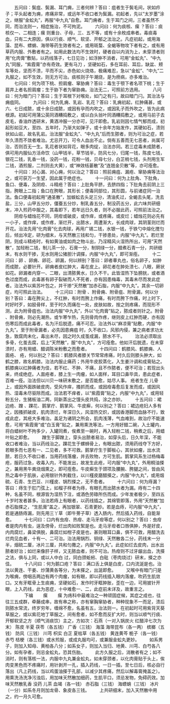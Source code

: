 <!-- { "loadSidebar": true } -->
　　五问曰：鬓疽、鬓漏、耳门痈，三者何辨？答曰：疽者生于鬓毛间，状如疖子；平头起者为痈，疼痛非常，或远年不收口者为鬓漏。初起者，先以“太岁墨”涂之，继服“金蚣丸”，再服“中九丸”自愈。耳门痈者，生于耳门之间，三者虽然不同，而治法则一，相症施治，不可拘泥。
　　六问曰：何为痰核、瘰 ？答曰：痰核仅一、二相连；瘰 则重台、子母，三、五不等，或有十余枚成串者。毒痰毒血，只有二大原因，俱以行痰、顺气、软坚、开郁之法治之。凡症初起，或用海藻、昆布、螵蛸、海带等药生效者有之，或用斑蝥、全蝎等物攻下者有之，或有用草药内服、外敷者有之。如用此数法均不生效时，硬者自以内消为上，未穿溃者则用“化肉膏”敷贴，以药线落子，七日见功；如浮肿不消者，可用“金蚣丸”、“中九丸”同服，“紫霞膏”亦有奇效。更有马刀 ，坚硬如石，多在耳前、耳后，缺盆、颊车等处，坚而不溃，平而不尖，赤色如火烧烙，极痛难忍，急以“金蚣”、“中九”二丸服之，如不生效，则无方可治。痰核则子午潮烧，是为痨病，亦多难治。
　　七问曰：何为项下桃、担肩瘤、窜胁痈？答曰：毒生于颚下者名项下桃；生于肩井上者名担肩瘤；生于胁下者为窜胁痈。治法无二，可照前方选用。
　　八问曰：何为暗门闩？答曰；生于耳根下对喉处，如门之有闩，故曰暗门闩。其治法与痈疽同。
　　九问曰：何为乳痈、乳岩、乳花？答曰：乳痈初起，红肿痛甚，或六、七日成脓，或十余日成脓，或因有孕而内吹之，或因乳子而外吹之，皆为此病根源。初起可用蒲公英同酒糟捣敷之，或以白头翁叶同酒糟捣敷之，或用马前子去皮毛，香油炸透研末，黄酒冲服一分亦可，见汗即愈。乳岩则因七情气郁而成，初起形如豆大，至四、五年时，乃渐大如弹子，或十余年方始发作，其硬如石，溃则状如山岩，故名乳岩。治法服“金蚣丸”、“中九丸”后而生脓者，则为可治之症，若年久溃而不敛者难治。尤忌开刀，可令人血出不止。倘有五善而无七恶者，尚属可治，否则百无一生。乳花者状如背花，眼多肉绽，治法亦同。若三症毒未成脓者，俱可用内服仙方活命饮（山甲钱半，草节钱半，防风七分，归尾一钱，陈皮七钱，银花二钱，乳香一钱，没药一钱，花粉一钱，贝母七分，白芷梢七钱，头剂用生军二钱，酒煎服，二剂则去大黄），或“神效栝蒌散”及“连翘金贝散”等，亦可痊愈。
　　十问曰：对心漏、对心痈，何以治之？答曰：照前痈疽、漏疮、窜胁痈等法治之，或可获万一生望，因此属于绝症也。
　　十一问曰：何为上肚角、下肚角，鱼口、便毒，及阴疳、斗精疮？答曰：上肚角平脐，去脐四指；下肚角去前阴上三指，胯眼上二指；鱼口在胯眼，其形长；便毒同部位，其形圆，与前诸症同一治法。鱼口便毒初起用“通圣散”，加蜈蚣去头足三分，清油炙过，全蝎去头尾，洗去盐，三分，山甲五分炒，僵蚕五分炒，制乳香五分，制没药五分，此六味共研细末，冲入煎药中服之，其毒即下，若年远日久者，则不必服此药，可照前法治之。
　　阴疳与蜡烛花不同，阴疳或破皮，或作痒，或疼痛，或皮烂；蜡烛花则必先有一小子，或作痒，或作疼，渐烂开，出脓水，周遭渐大，长成肉球，其阴茎则烂而开花。治法先用“化肉膏”化去肉球，再用广锡二钱，水银一钱，于铁勺中熔化搅匀后，倾出冷定，研为细末，与天然散三钱和匀，干掺患处，内服“中九丸”。若烂至阴，则成斗精疮时，有如黄油或如肉之物斗出，乃淫精风火湿热所出，可用“天然散”，加轻粉二钱，制儿茶一分，石膏一分，制铜绿一分，醋煮石青一分，共研细末，有水则干掺，无水则用公猪胆汁调搽，内服“中九丸”，即可渐痊。
　　十二问曰：卵 、卵痈、卵花、卵漏，何以辨别？答曰：卵者睾丸也，俗名卵子，如肿而成脓，必要针开。卵痈者皮红肿大，毒在皮上。卵花者在肿处溃七、八眼，厥状如花。卵漏者内穿一、二眼，出清脓黄水，日久不干。此皆湿热下坠膀胱，或者酒色过度而成，此毒甚有卵子裂破而人不死者，亦有因患梅毒，其毒未尽而发此症者。治法外以紫苏叶包之，并干掺“天然散”加赤石脂，内服“中九丸”。其余一切卵症，均可照此治法。
　　十三问曰：附骨 、附骨痈、附骨疽、附骨漏，何以分别？答曰：毒在胯尖上，不红肿，有时而胯上作痛，有时而胯下作痛，时上时下，时好时歹，如胫骨样，至于时久而痛在一处，皮肤如故，按之则疼痛，而现形不测，此为附骨疽也。治法内服“中九丸”，外以“化肉膏”贴之，脓成者则针之。附骨 、附骨痈，则必先潮热，或乍寒乍热，先则骨肉作疼，继则皮上红肿而硬，亦有因伤寒后而成此毒者，名为汗后脱遗，痛不可忍。治法外以“麻凉膏”贴敷，内服“中九丸”。至于附骨漏者，必先因患痈疽 时，久不收口，风邪内侵，兼之病者求功太急，致腐肉未化，毒出未尽，因之时久成茧成漏，脓水不干。
　　治法必须取出多骨，化茧去腐，后上“天然散”，服“中九丸”，方可痊愈。他如汗后脱遗，在未穿溃时，亦有用蜡、醋调陈米粉敷之而愈者。
　　十四问曰：鹤膝风、鹤膝痈、人面疮、 疮，何以别之？答曰：鹤膝风者膝关节常常疼痛，时久后则膝头肿大，如鹤之膝，故名鹤膝。治法内服止痛药；外用牛皮胶蒸化，入生姜汁调和成膏贴之。鹤膝痈以红肿痛者为佳，若不红、不肿、不痛，且不作脓者，便不可治；若现出头来，终成绝症。人面疮者，膝上生一肉瘤，如人面样，耳目口鼻毕具，患此症者，百难一痊。治法但以川贝一味研末敷之，是否能愈，姑尽人事。 疮者生在 儿骨上，或因外面跌破皮肉，受风作痒，搔抓而成，或因疳毒愈后复发而成，或因风热、湿毒未尽驱除而成。治法若不痒者，以“紫霞膏”贴之，内服“中九丸”，或用轻粉五分，生猪板油二两，同新蒸出之馒头皮共捣，涂之亦妙。
　　十五问曰：裙边疮、蹭 、踝花、鹅掌疔、鹅掌风、牛皮癣，何以别之？答曰：裙边疮妇人多有之，因搔抓破皮，肌肉溃烂，年深日久，风湿热交炽，或因香港脚而血脉不行，致成此症，其疮大多难治。盖足为诸阴之所会，肌肉浅薄，气血难到，故治疗不能速愈，可用“紫霞膏”或“白玉膏”贴之，兼用熏洗等法，一方用好醋二碗，入土罐内，将白蜡树叶不拘多少，入罐同煮，俟煮至一碗时，再入轻粉二钱，稍煮之后，用蜡叶贴之即愈。
　　蹭生于脚蹭上，穿头出脓者易治，如穿头后，日久年深，不能收口者难治，当以药线治之。踝花生于螺蛳骨上，有眼出脓，须用药线夺下方好，若眼多而七恶有一、二见者，多不可救。鹅掌疔生于脚板心，其状如瘤，出水流脓，若日久不收口者，当用药线落瘤，并去败物，方可生肌。鹅掌风系生过杨梅毒疮，服药过急，收毒入内，不能发出，故发生此疮，可内服“中九丸”，外用桐油搽之，兼用黑牛粪烧烟熏之，即可痊愈。牛皮癣生于颈项及腰腕、胯腿之间，皆由风热之毒中于肌肤，必用银针外刺截住，以川槿皮磨醋搽之，内服“中九丸”，或用烟硫、石青、生巴豆、川槿皮、锅烈搽之，无不愈者。
　　十六问曰：何为痔漏？答曰：痔生于肛门弦上，如榴子样者为痔，有眼孔而出脓水者为漏。痔有二十四种，名虽不同，根源皆为湿热下注，或酒色劳碌所伤而成。少年发者极少，至四五十岁时发者甚多。治法若痔上有眼者，以药线插之，其绵管即落，外用“天然散”加赤石脂搽之，“生肌膏”盖之，再加银翠、石青更妙。若是血痔，可内服“中九丸”，若是通肠痔漏，则先用三丫草（即牛蒡子草）透入肠内，然后插入药线，自能渐愈。
　　十七问曰：口内有虫疳、热疳、走马牙疳等症，何以别之？答曰：虫疳者是肉内有虫，逞及傍骨，烂出肉如败絮是也。走马牙疳者口唇俱肿，外是好皮，内肉腐烂，鼻梁俱脱，鼻腐烂如柑子皮是也，甚则眼耳口鼻，俱不可救，用醋洗去烂肉见血者，十有一、二可治。治法用锅烈、铜绿、天然散各二分，药线末一分半，烟硫二厘，冰片三厘，共和匀撒之，内服“中九丸”。此症如烂去皮肉，出水出脓者好治；如烂来像肝子样，又无脓血者，则不可治。热疳则不过牙龈出血，洗搽之法，俱与上同，或以人中白 过，同白颈蚯蚓、白砒（枣肉烧过）研末，搽之亦佳。
　　十八问曰：何为鹅口疮？答曰：满口舌上俱是白皮，口内流涎是也。治法以黄连、干姜、炒蒲黄各等分，为末搽之，出涎即愈。
　　又喉中有暗门闩是为喉痈，傍咽舌两边有两个肉瘤，如有眼，即以药线插入眼内落瘤，吹药生肌敛口。又有牙眶骨上生痰痈，坚硬如石，发作时牙眶肿胀，歪在一边，可用披针开眼，上入药线，此为恶症，十中难愈一、二，此症前未详及，故重言之。
　　
　　下编
　　瘰
　　瘰 为疡科中最难治之一种顽固症候，其症之成也，往往三五成群，牵藤成串，故有串之称，亦有窜胸窜胁者，种种现象不一而足，溃后则脓水常流，终岁穷年，缠绵不愈，名虽有五，治法则一。在初起时可用紫背天葵草服之，或以紫花地丁草服之，间有愈者，如不愈而反扩大时，则当以顺气行痰、开郁软坚之方（顺气消痰饮）主之，方如次：石燕（一对入锅炭火 红醋淬七次为末） 陈皮 半夏 茯苓（各五钱） 广香（三钱） 海藻 海带昆布（各一两） 槟榔（五钱） 防风（三钱） 川芎 枳实 白芷 夏枯草（各五钱） 黄连黄芩 栀子（各一钱） 赤芍 桔梗（各三钱）或水煎服，或成丸服均可，或兼服金蚣丸更妙。
　　如系男子，则加入知母、黄柏各八分；如系女子，则加入当归、地黄、川芎、白芍各八分。如有孕者，则忌金蚣丸，恐其伤胎。
　　此方久服之后，消散者有之；如不消时，则有落核一法，内服中九丸兼金蚣丸，如未穿颈者，以化肉膏贴于头上，俟肉变黑色而不疼痛时，用针剥开一孔，插入药线，一日一插，至七日后，核必自行落出（凡上药线，当以鸡蛋油搽于孔部，以减少其疼痛，然后以解毒膏掩盖之）。用熏洗汤洗净污浊后，用加味天然散加细药，生肌平口，须忌发物，免碍药效。加味天然散乳香 没药 儿茶 血竭（各一钱） 赤石脂（三钱） 海螵蛸（三钱） 冰片（一分）如系冬月则加龙骨、象皮各三钱。
　　上共研细末，加入天然散中用之，约一月久可愈。
